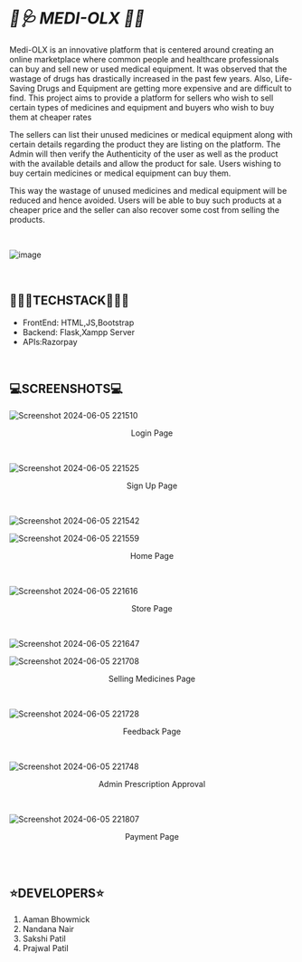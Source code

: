 # <strong><em>💊🩺 MEDI-OLX 💉🛒</em></strong>

Medi-OLX is an innovative platform that is centered around creating an online marketplace where common people and healthcare professionals can buy and sell new or used medical equipment.
 It was observed that the wastage of drugs has drastically increased in the past
 few years. Also, Life-Saving Drugs and Equipment are getting more expensive and are
 difficult to find. This project aims to provide a platform for sellers who
 wish to sell certain types of medicines and equipment and buyers who wish to buy
 them at cheaper rates
 
The sellers can list their unused medicines or medical equipment along with
 certain details regarding the product they are listing on the platform. The Admin
 will then verify the Authenticity of the user as well as the product with the available
 details and allow the product for sale. Users wishing to buy certain medicines or
 medical equipment can buy them.
 
 This way the wastage of unused medicines and medical equipment will be
 reduced and hence avoided. Users will be able to buy such products at a cheaper
 price and the seller can also recover some cost from selling the products.

<br>


![image](https://github.com/Nandanair622/Medi-OLX/assets/97756235/3a913eb3-17b2-420a-83e4-c570ab3b2e2e)

<br>


## <strong> 👩🏻‍💻TECHSTACK👨🏻‍💻 <br> </strong>
<p>
<ul>
<li>FrontEnd: HTML,JS,Bootstrap</li>
<li>Backend: Flask,Xampp Server </li>
<li>APIs:Razorpay</li>
</ul>
</p>
<br>


## <strong> 💻SCREENSHOTS💻 </strong><br> 

![Screenshot 2024-06-05 221510](https://github.com/Nandanair622/Medi-OLX/assets/97756235/bc73c1bb-dd99-4989-be91-9a288ad0547d)

<p align="center">
  Login Page
</p>
<br>

![Screenshot 2024-06-05 221525](https://github.com/Nandanair622/Medi-OLX/assets/97756235/29f8a29e-2ab0-402b-895c-425c34dab3eb)
<p align="center">
  Sign Up Page
</p>
<br>

![Screenshot 2024-06-05 221542](https://github.com/Nandanair622/Medi-OLX/assets/97756235/3589daab-397e-4b32-b064-13fb98982d6c)

![Screenshot 2024-06-05 221559](https://github.com/Nandanair622/Medi-OLX/assets/97756235/12abd4ea-fb9f-4cf3-921f-663e954ef9e4)
<p align="center">
  Home Page
</p>
<br>

![Screenshot 2024-06-05 221616](https://github.com/Nandanair622/Medi-OLX/assets/97756235/5e22b4a1-efb5-416f-a226-a08966f2534c)
<p align="center">
  Store Page
</p>
<br>

![Screenshot 2024-06-05 221647](https://github.com/Nandanair622/Medi-OLX/assets/97756235/af52088d-a95d-47b2-bf96-e5793a46102f)

![Screenshot 2024-06-05 221708](https://github.com/Nandanair622/Medi-OLX/assets/97756235/90fe5a2b-50ff-47bd-b9fd-4c9789e0461e)
<p align="center">
  Selling Medicines Page
</p>
<br>

![Screenshot 2024-06-05 221728](https://github.com/Nandanair622/Medi-OLX/assets/97756235/0d118542-f916-4390-95da-3997da28477c)
<p align="center">
  Feedback Page
</p>
<br>

![Screenshot 2024-06-05 221748](https://github.com/Nandanair622/Medi-OLX/assets/97756235/d7bfc34c-7e57-4ec2-aef0-290d75b9628e)
<p align="center">
  Admin Prescription Approval
</p>
<br>

![Screenshot 2024-06-05 221807](https://github.com/Nandanair622/Medi-OLX/assets/97756235/a808497d-0057-4d74-b1bd-309c7f1331d7)
<p align="center">
   Payment Page 
</p>
<br>
<br>


## <strong> ⭐DEVELOPERS⭐ </strong><br>  
1. Aaman Bhowmick<br> 
2. Nandana Nair<br>
3. Sakshi Patil<br> 
4. Prajwal Patil
<br>
